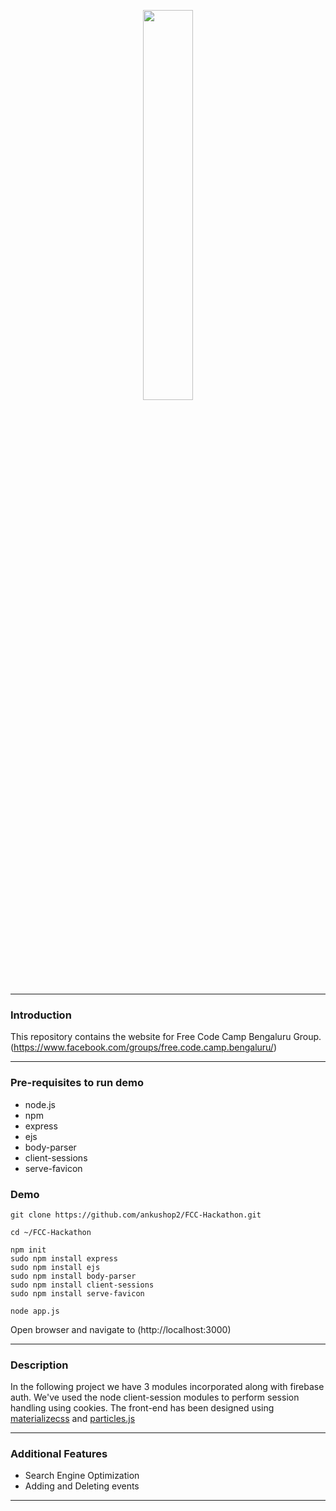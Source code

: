 <p align="center"><img width="40%" src="https://design-style-guide.freecodecamp.org/downloads/freeCodeCamp.jpg" /></p>

--------------------------------------------------------------------------------

### Introduction
This repository contains the website for Free Code Camp Bengaluru Group. (https://www.facebook.com/groups/free.code.camp.bengaluru/)

--------------------------------------------------------------------------------

###  Pre-requisites to run demo

- node.js
- npm
- express
- ejs
- body-parser
- client-sessions
- serve-favicon

### Demo
```
git clone https://github.com/ankushop2/FCC-Hackathon.git

cd ~/FCC-Hackathon

npm init
sudo npm install express
sudo npm install ejs
sudo npm install body-parser
sudo npm install client-sessions
sudo npm install serve-favicon

node app.js
```

Open browser and navigate to (http://localhost:3000)

--------------------------------------------------------------------------------

### Description
 In the following project we have 3 modules incorporated along with firebase auth. We've used the node client-session modules to perform session handling using cookies. The front-end has been designed using [materializecss](http://materializecss.com) and [particles.js](https://github.com/VincentGarreau/particles.js/)
 
 --------------------------------------------------------------------------------
 
 ### Additional Features
 
 - Search Engine Optimization
 - Adding and Deleting events
 
 --------------------------------------------------------------------------------
